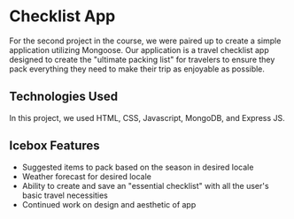 # Checklist App

For the second project in the course, we were paired up to create a simple application utilizing Mongoose. Our application is a travel checklist app designed to create the "ultimate packing list" for travelers to ensure they pack everything they need to make their trip as enjoyable as possible.

## Technologies Used

In this project, we used HTML, CSS, Javascript, MongoDB, and Express JS. 

## Icebox Features
- Suggested items to pack based on the season in desired locale 
- Weather forecast for desired locale
- Ability to create and save an "essential checklist" with all the user's basic travel necessities 
- Continued work on design and aesthetic of app

